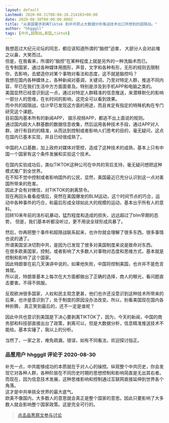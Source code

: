 ```yaml
---
layout: default
Lastmod: 2020-08-31T00:04:18.214103+00:00
date: 2020-08-30T00:00:00.000Z
title: "从美国要求剥离Tiktok 到中共禁止大数据分析推送技术出口所想到的超限战。"
author: "hhgggll"
tags: [中共,超限战,美国,tiktok]
---
```


我想逛过大纪元论坛的同志，都应该知道所谓的“脑控”迫害， 大部分人会对此嗤之以鼻，大笑而过。  
但是，在我看来，所谓的“脑控”在某种程度上就是另外的一种洗脑术而已。  
在专制国家，通过各种媒体用图形，声音，文字和各种有形，无形的规则去限制你，去影响，去塑造你对某个事物对看法和态度，这不就是脑控吗？  
我想在国内各种媒体上，各种新闻对基调，关键词，乃至对特定人群，推送不同内容，早已在我们生活中方方面面普及。特别是涉及到手机APP和电脑之类的。  
美国显然已经意识到这一点，通过对特定人群精准的信息推送，来潜移默化的影响一部分人的思维，在长时间的影响，这完全可以看到效果。  
而中共的超限战，估计早已发现这方面的用途，而且肯定有指定的特殊机构在专门研究这个课题。  
目前国内基本所有的新闻APP， 娱乐视频APP，都逃不出上面说的规则。  
通过国内超大人群基数的数据信息收集，然后运用各种技术手段，通过APP对人群，进行有目的的精准，从而达到控制或者影响人们思考的目的，毫无疑问，这点在国内已基本实现，并且已经很成熟了。  
  
中国的人口基数，加上政府对媒体对管控，造成了这种技术的成熟，基本上只有中国一个国家有这个条件发展和实验这个技术。  
  
在国内实验成功后，类似TIKTOK这种公司在中共的背后支持，毫无疑问想把这种模式推广到全世界。  
在不知不觉中控制或者影响国外的公民，显然，美国最近已充分认识到这一点对美国所带来的危害。  
因此才会有对微信，对TIKTOK的剥离禁令。  
现在再回头看看疫情后，突然在美国爆发的BLM运动，这个时间节点的巧合，运动中各种事件的巧合，和最后形成全球如此大的规模的运动，基本出乎所有人的意料。  
回转10来年前的洛杉矶暴动，猛烈程度和造成的损失，远远超过了blm早期的态势， 但是，我们基本听都没听过，更不用说全球形成风暴了。  
  
然后，你再把整个事件和超限战联系起来，也许你就会理解了很多东西。很多事情也说的通了。  
所谓美国坚决切割中共，是因为已发现了很多对美国制度来说是致命对东西。  
在很多欧美国家，控制，或者影响了大多数人对事物对态度和思维方式，基本就是控制和影响了这个国家。  
因此特朗普在前几天演讲中说的，如果他失败，中国将控制美国，也许并不是危言耸就。  
所以说，特朗普基本上每次在大方面都做出了正确的选择，商人的眼光，看问题直击要害。不得不佩服。  
  
反观欧洲很多国家，人权和民主观念更甚，他们也许还没意识到这种技术所带来的后果，也许是意识到了，处于制度的原因没办法改变。所以，别看美国现在国内各种折腾， 真正笑到最后的，还不一定是谁呢？  
  
  
  
因此中共也意识到美国是下决心要剥离TIKTOK了，因为，今天的新闻，中国的商务部和科技部直接出台了政策，剥离可以，但是大数据分析，信息精准推送技术不能给。基本实锤了，我以上的分析。  
  
当然了，一家之言，难免疏漏，错误，如有不同看法，欢迎探讨指正。

            
### 品葱用户 **hhgggll** 评论于 2020-08-30
        
补充一点，中共能够成功的本质就在于对人心的操控。纵观整个中共历史，你会发现它对各种人群，各种阶层在不同历史时期的思想控制和影响简直是无出其右者。而现在，因为信息技术发展，这种思维影响和控制通过互联网直接延伸到世界各个角落。  
这才是中共单挑全世界的最大底气。  
欧美不像国内，大多数人的意思就会真正是整个国家的意思。因此只要影响了大多数人就会影响整个国家政策。这是完全可行的。
        






> [点击品葱原文参与讨论](https://pincong.rocks/article/23589)


